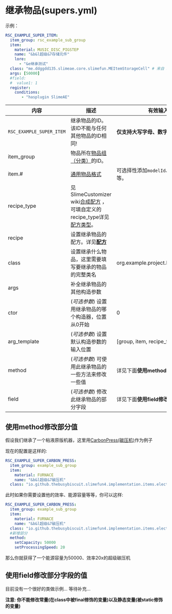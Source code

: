 # 继承物品(supers.yml)

示例：

```yaml
RSC_EXAMPLE_SUPER_ITEM:
  item_group: rsc_example_sub_group
  item:
    material: MUSIC_DISC_PIGSTEP
    name: "&b&l超级&7存储元件"
    lore:
      - "&e继承测试"
  class: "me.ddggdd135.slimeae.core.slimefun.MEItemStorageCell" # 来自 SlimeAE
  args: [50000]
  #field:
  #  value1: 1
  register:
    conditions:
       - "hasplugin SlimeAE"
```

| 内容 | 描述 | 有效输入 |
| --- | ----------- | ----------------- |
| `RSC_EXAMPLE_SUPER_ITEM` | 继承物品的ID。<br>该ID不能与任何其他物品的ID相同! | **仅支持大写字母、数字、下划线!** |
| item_group | 物品所在[物品组（分类）](file/groups.md)的ID。 |
| item.# | [通用物品格式](format/universal-item-format.md)| 可选择性添加`modelId`、`lore`、`glow`等。 |
| recipe_type | 见 SlimeCustomizer wiki[合成配方](https://slimefun-addons-wiki.guizhanss.cn/slime-customizer/Crafting-Recipe) ，可填自定义的recipe_type详见[配方类型](file/recipe_type.md)。 |
| recipe | 设置继承物品的配方。详见[**配方**](format/recipe.md) |
| class | 设置继承什么物品，这里需要填写要继承的物品的完整类名 | org.example.project.ExampleClass |
| args | 补全继承物品的其他构造参数 |
| ctor | (*可选参数*) 设置用继承物品的哪个构造器，位置从0开始 | 0 |
| arg_template | (*可选参数*) 设置默认构造参数的输入位置 | [group, item, recipe_type, recipe] |
| method | (*可选参数*) 可使用此继承物品的一些方法来修改一些值 | 详见下面**使用method修改部分值** |
| field| (*可选参数*) 修改此继承物品的部分字段 | 详见下面**使用field修改部分字段的值** |

## 使用method修改部分值
假设我们继承了一个粘液原版机器，这里用[CarbonPress(碳压机)](https://slimefun.github.io/javadocs/Slimefun4/docs/io/github/thebusybiscuit/slimefun4/implementation/items/electric/machines/CarbonPress.html)作为例子

现在的配置是这样的:
```yaml
RSC_EXAMPLE_SUPER_CARBON_PRESS:
  item_group: example_sub_group
  item:
    material: FURNACE
    name: "&b&l超级&7碳压机"
  class: "io.github.thebusybiscuit.slimefun4.implementation.items.electric.machines.CarbonPress"
```
此时如果你需要设置他的效率、能源容量等等，你可以这样:
```yaml
RSC_EXAMPLE_SUPER_CARBON_PRESS:
  item_group: example_sub_group
  item:
    material: FURNACE
    name: "&b&l超级&7碳压机"
  class: "io.github.thebusybiscuit.slimefun4.implementation.items.electric.machines.CarbonPress"
  #新增部分
  method:
    setCapacity: 50000
    setProcessingSpeed: 20
```
那么你就获得了一个能源容量为50000、效率20x的超级碳压机

## 使用field修改部分字段的值
目前没有一个很好的类做示例...
等待补充...

**注意: 你不能修改常量(在class中被final修饰的变量)以及静态变量(被static修饰的变量)**